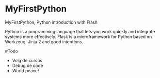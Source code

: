 # MyFirstPython
MyFirstPython, Python introduction with Flash 

Python is a programming language that lets you work quickly and integrate systems more effectively.
Flask is a microframework for Python based on Werkzeug, Jinja 2 and good intentions.

#Todo
- Volg de cursus
- Debug de code
- World peace!
